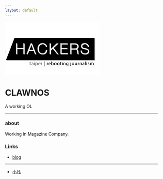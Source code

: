 ```yaml
---
layout: default
---
```


![hackerLogo](hackerLogo.png)

# CLAWNOS

A working OL

- - -

### about

Working in Magazine Company.

### Links

 * [blog](https://github.com/clawnos)

- - -

 * [小凡](http://tracy112.hhtpe.me)
